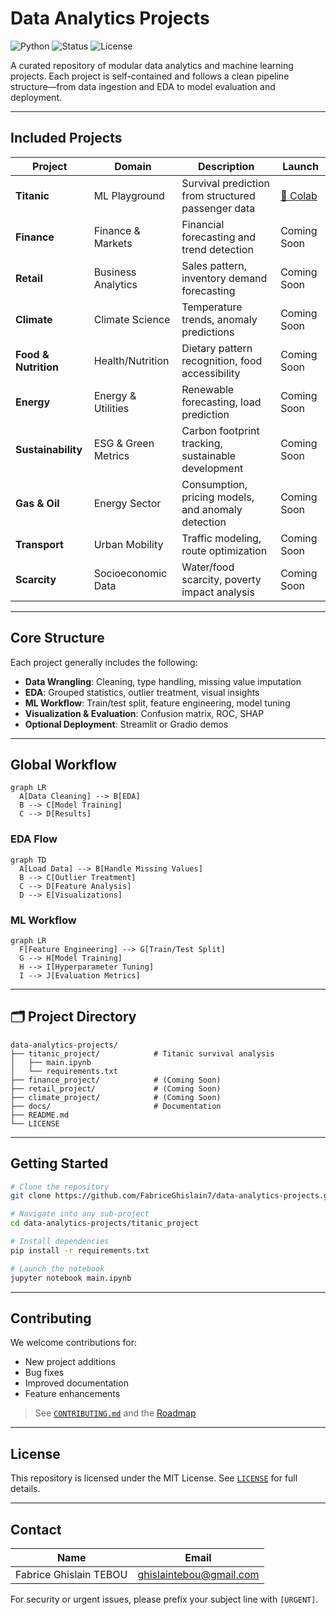 # Data Analytics Projects

![Python](https://img.shields.io/badge/python-3.11+-blue.svg)
![Status](https://img.shields.io/badge/projects-multi--domain-orange.svg)
![License](https://img.shields.io/badge/License-MIT-green.svg)

A curated repository of modular data analytics and machine learning projects. Each project is self-contained and follows a clean pipeline structure—from data ingestion and EDA to model evaluation and deployment.

---

## Included Projects
| Project              | Domain              | Description                                        | Launch                                                                                                                                   |
| -------------------- | ------------------- | -------------------------------------------------- | ---------------------------------------------------------------------------------------------------------------------------------------- |
| **Titanic**          | ML Playground       | Survival prediction from structured passenger data | [🔗 Colab](https://colab.research.google.com/github/FabriceGhislain7/data-analytics-projects/blob/main/titanic_project/main.ipynb) |
| **Finance**          | Finance & Markets   | Financial forecasting and trend detection          | Coming Soon                                                                                                                              |
| **Retail**           | Business Analytics  | Sales pattern, inventory demand forecasting        | Coming Soon                                                                                                                              |
| **Climate**          | Climate Science     | Temperature trends, anomaly predictions            | Coming Soon                                                                                                                              |
| **Food & Nutrition** | Health/Nutrition    | Dietary pattern recognition, food accessibility    | Coming Soon                                                                                                                              |
| **Energy**           | Energy & Utilities  | Renewable forecasting, load prediction             | Coming Soon                                                                                                                              |
| **Sustainability**   | ESG & Green Metrics | Carbon footprint tracking, sustainable development | Coming Soon                                                                                                                              |
| **Gas & Oil**        | Energy Sector       | Consumption, pricing models, and anomaly detection | Coming Soon                                                                                                                              |
| **Transport**        | Urban Mobility      | Traffic modeling, route optimization               | Coming Soon                                                                                                                              |
| **Scarcity**         | Socioeconomic Data  | Water/food scarcity, poverty impact analysis       | Coming Soon                                                                                                                              |

---

## Core Structure

Each project generally includes the following:

* **Data Wrangling**: Cleaning, type handling, missing value imputation
* **EDA**: Grouped statistics, outlier treatment, visual insights
* **ML Workflow**: Train/test split, feature engineering, model tuning
* **Visualization & Evaluation**: Confusion matrix, ROC, SHAP
* **Optional Deployment**: Streamlit or Gradio demos

---

## Global Workflow

```mermaid
graph LR
  A[Data Cleaning] --> B[EDA]
  B --> C[Model Training]
  C --> D[Results]
```

### EDA Flow

```mermaid
graph TD
  A[Load Data] --> B[Handle Missing Values]
  B --> C[Outlier Treatment]
  C --> D[Feature Analysis]
  D --> E[Visualizations]
```

### ML Workflow

```mermaid
graph LR
  F[Feature Engineering] --> G[Train/Test Split]
  G --> H[Model Training]
  H --> I[Hyperparameter Tuning]
  I --> J[Evaluation Metrics]
```

---

## 🗂️ Project Directory

```
data-analytics-projects/
├── titanic_project/            # Titanic survival analysis
│   ├── main.ipynb
│   └── requirements.txt
├── finance_project/            # (Coming Soon)
├── retail_project/             # (Coming Soon)
├── climate_project/            # (Coming Soon)
├── docs/                       # Documentation
├── README.md
└── LICENSE
```

---

## Getting Started

```bash
# Clone the repository
git clone https://github.com/FabriceGhislain7/data-analytics-projects.git

# Navigate into any sub-project
cd data-analytics-projects/titanic_project

# Install dependencies
pip install -r requirements.txt

# Launch the notebook
jupyter notebook main.ipynb
```

---

## Contributing

We welcome contributions for:

* New project additions
* Bug fixes
* Improved documentation
* Feature enhancements

> See [`CONTRIBUTING.md`](docs/CONTRIBUTING.md) and the [Roadmap](docs/ROADMAP.md)

---

## License

This repository is licensed under the MIT License. See [`LICENSE`](LICENSE) for full details.

---

## Contact

| Name                   | Email                                                     |
| ---------------------- | --------------------------------------------------------- |
| Fabrice Ghislain TEBOU | [ghislaintebou@gmail.com](mailto:ghislaintebou@gmail.com) |

For security or urgent issues, please prefix your subject line with `[URGENT]`.
